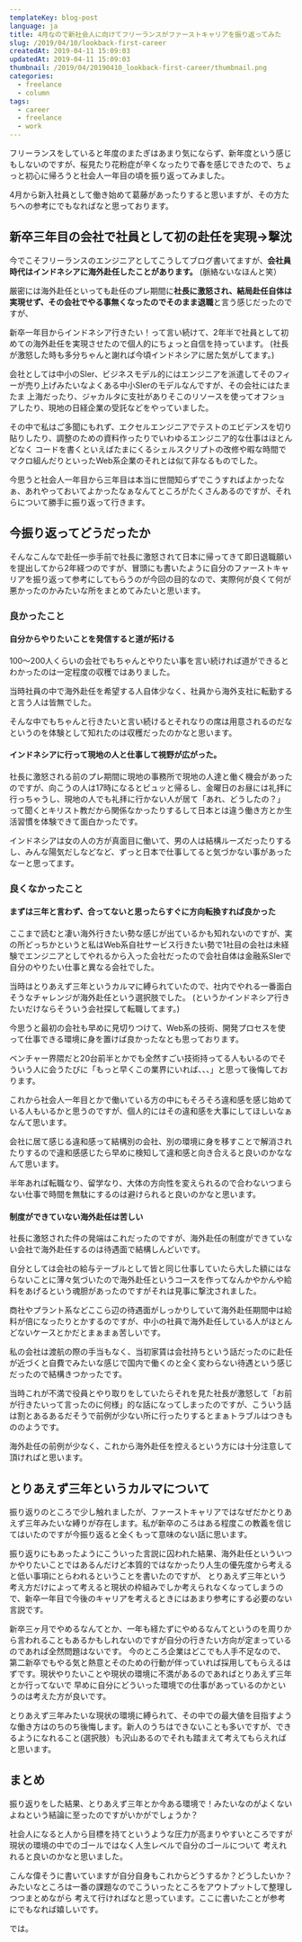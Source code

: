 ```yaml
---
templateKey: blog-post
language: ja
title: 4月なので新社会人に向けてフリーランスがファーストキャリアを振り返ってみた
slug: /2019/04/10/lookback-first-career
createdAt: 2019-04-11 15:09:03
updatedAt: 2019-04-11 15:09:03
thumbnail: /2019/04/20190410_lookback-first-career/thumbnail.png
categories:
  - freelance
  - column
tags:
  - career
  - freelance
  - work
---
```



フリーランスをしていると年度のまたぎはあまり気にならず、新年度という感じもしないのですが、桜見たり花粉症が辛くなったりで春を感じできたので、ちょっと初心に帰ろうと社会人一年目の頃を振り返ってみました。

4月から新入社員として働き始めて葛藤があったりすると思いますが、その方たちへの参考にでもなればなと思っております。


<div class="adsense"></div>

## 新卒三年目の会社で社員として初の赴任を実現→撃沈


今でこそフリーランスのエンジニアとしてこうしてブログ書いてますが、**会社員時代はインドネシアに海外赴任したことがあります。**
(脈絡ないなほんと笑）

厳密には海外赴任といっても赴任のプレ期間に**社長に激怒され、結局赴任自体は実現せず、その会社でやる事無くなったのでそのまま退職**と言う感じだったのですが、

新卒一年目からインドネシア行きたい！って言い続けて、2年半で社員として初めての海外赴任を実現させたので個人的にちょっと自信を持っています。
(社長が激怒した時も多分ちゃんと謝れば今頃インドネシアに居た気がしてます。)

会社としては中小のSIer、ビジネスモデル的にはエンジニアを派遣してそのフィーが売り上げみたいなよくある中小SIerのモデルなんですが、その会社にはたまたま
上海だったり、ジャカルタに支社がありそこのリソースを使ってオフショアしたり、現地の日経企業の受託などをやっていました。

その中で私はご多聞にもれず、エクセルエンジニアでテストのエビデンスを切り貼りしたり、調整のための資料作ったりでいわゆるエンジニア的な仕事はほとんどなく
コードを書くといえばたまにくるシェルスクリプトの改修や暇な時間でマクロ組んだりといったWeb系企業のそれとは似て非なるものでした。

今思うと社会人一年目から三年目は本当に世間知らずでこうすればよかったなぁ、あれやっておいてよかったなぁなんてところがたくさんあるのですが、それらについて勝手に振り返って行きます。


## 今振り返ってどうだったか

そんなこんなで赴任一歩手前で社長に激怒されて日本に帰ってきて即日退職願いを提出してから2年経つのですが、冒頭にも書いたように自分のファーストキャリアを振り返って参考にしてもらうのが今回の目的なので、実際何が良くて何が悪かったのかみたいな所をまとめてみたいと思います。


### 良かったこと

#### 自分からやりたいことを発信すると道が拓ける

100〜200人くらいの会社でもちゃんとやりたい事を言い続ければ道ができるとわかったのは一定程度の収穫ではありました。

当時社員の中で海外赴任を希望する人自体少なく、社員から海外支社に転勤すると言う人は皆無でした。

そんな中でもちゃんと行きたいと言い続けるとそれなりの席は用意されるのだなというのを体験として知れたのは収穫だったのかなと思います。


#### インドネシアに行って現地の人と仕事して視野が広がった。

社長に激怒される前のプレ期間に現地の事務所で現地の人達と働く機会があったのですが、向こうの人は17時になるとピュッと帰るし、金曜日のお昼には礼拝に行っちゃうし、現地の人でも礼拝に行かない人が居て「あれ、どうしたの？」って聞くとキリスト教だから関係なかったりするして日本とは違う働き方とか生活習慣を体験できて面白かったです。

インドネシアは女の人の方が真面目に働いて、男の人は結構ルーズだったりするし、みんな陽気だしなどなど、ずっと日本で仕事してると気づかない事があったなーと思ってます。


### 良くなかったこと

#### まずは三年と言わず、合ってないと思ったらすぐに方向転換すれば良かった


ここまで読むと凄い海外行きたい勢な感じが出ているかも知れないのですが、実の所どっちかというと私はWeb系自社サービス行きたい勢で1社目の会社は未経験でエンジニアとしてやれるから入った会社だったので会社自体は金融系SIerで自分のやりたい仕事と異なる会社でした。

当時はとりあえず三年というカルマに縛られていたので、社内でやれる一番面白そうなチャレンジが海外赴任という選択肢でした。
(というかインドネシア行きたいだけならそういう会社探して転職してます。)

今思うと最初の会社も早めに見切りつけて、Web系の技術、開発プロセスを使って仕事できる環境に身を置けば良かったなとも思っております。

ベンチャー界隈だと20台前半とかでも全然すごい技術持ってる人もいるのでそういう人に会うたびに「もっと早くこの業界にいれば、、、」と思って後悔しております。

これから社会人一年目とかで働いている方の中にもそろそろ違和感を感じ始めている人もいるかと思うのですが、個人的にはその違和感を大事にしてほしいなぁなんて思います。

会社に居て感じる違和感って結構別の会社、別の環境に身を移すことで解消されたりするので違和感感じたら早めに検知して違和感と向き合えると良いのかななんて思います。

半年あれば転職なり、留学なり、大体の方向性を変えられるので合わないつまらない仕事で時間を無駄にするのは避けられると良いのかなと思います。


#### 制度ができていない海外赴任は苦しい

社長に激怒された件の発端はこれだったのですが、海外赴任の制度ができていない会社で海外赴任するのは待遇面で結構しんどいです。

自分としては会社の給与テーブルとして皆と同じ仕事していたら大した額にはならないことに薄々気づいたので海外赴任というコースを作ってなんかやかんや給料をあげるという魂胆があったのですがそれは見事に撃沈されました。

商社やプラント系などここら辺の待遇面がしっかりしていて海外赴任期間中は給料が倍になったりとかするのですが、中小の社員で海外赴任している人がほとんどないケースとかだとまぁまぁ苦しいです。

私の会社は渡航の際の手当もなく、当初家賃は会社持ちという話だったのに赴任が近づくと自費でみたいな感じで国内で働くのと全く変わらない待遇という感じだったので結構きつかったです。

当時これが不満で役員とやり取りをしていたらそれを見た社長が激怒して「お前が行きたいって言ったのに何様」的な話になってしまったのですが、こういう話は割とあるあるだそうで前例が少ない所に行ったりするとまぁトラブルはつきもののようです。

海外赴任の前例が少なく、これから海外赴任を控えるという方には十分注意して頂ければと思います。

## とりあえず三年というカルマについて

振り返りのところで少し触れましたが、ファーストキャリアではなぜだかとりあえず三年みたいな縛りが存在します。私が新卒のころはある程度この教義を信じてはいたのですが今振り返ると全くもって意味のない話に思います。

振り返りにもあったようにこういった言説に囚われた結果、海外赴任といういつかやりたいことではあるんだけど本質的ではなかったり人生の優先度から考えると低い事項にとらわれるということを書いたのですが、
とりあえず三年という考え方だけによって考えると現状の枠組みでしか考えられなくなってしまうので、新卒一年目で今後のキャリアを考えるときにはあまり参考にする必要のない言説です。

新卒三ヶ月でやめるなんてとか、一年も経たずにやめるなんてというのを周りから言われることもあるかもしれないのですが自分の行きたい方向が定まっているのであれば全然問題はないです。
今のところ企業はどこでも人手不足なので、第二新卒でもやる気と熱意とそのための行動が伴っていれば採用してもらえるはずです。現状やりたいことや現状の環境に不満があるのであればとりあえず三年とか行ってないで
早めに自分にどういった環境での仕事があっているのかというのは考えた方が良いです。

とりあえず三年みたいな現状の環境に縛られて、その中での最大値を目指すような働き方はのちのち後悔します。新人のうちはできないことも多いですが、できるようになれること(選択肢）も沢山あるのでそれも踏まえて考えてもらえればと思います。


## まとめ

振り返りをした結果、とりあえず三年とか今ある環境で！みたいなのがよくないよねという結論に至ったのですがいかがでしょうか？

社会人になると人から目標を持てというような圧力が高まりやすいところですが現状の環境の中でのゴールではなく人生レベルで自分のゴールについて
考えれれると良いのかなと思いました。

こんな偉そうに書いていますが自分自身もこれからどうするか？どうしたいか？みたいなところは一番の課題なのでこういったところをアウトプットして整理しつつまとめながら
考えて行ければなと思っています。ここに書いたことが参考にでもなれば嬉しいです。

では。


